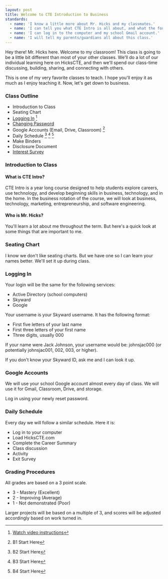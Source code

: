 ```yaml
---
layout: post
title: Welcome to CTE Introduction to Business
standards:
  - name: 'I know a little more about Mr. Hicks and my classmates.'
  - name: 'I can tell you what CTE Intro is all about, and what the four rotations are.'
  - name: 'I can log in to the computer and my school Gmail account.'
  - name: 'I will tell my parents/guardians all about this class.'
---
```


<div class="message">
  <p>Hey there! Mr. Hicks here. Welcome to my classroom! This class is going to be a little bit different than most of your other classes. We'll do a lot of our individual learning here on HicksCTE, and then we'll spend our class-time discussing, building, sharing, and connecting with others.</p>
  <p>This is one of my very favorite classes to teach. I hope you'll enjoy it as much as I enjoy teaching it. Now, let's get down to business.</p>
</div>


### Class Outline

* Introduction to Class
* Seating Chart
* [Logging In](https://docs.google.com/a/alpinedistrict.org/file/d/0B8d7qFdFXJiOYnBKcjkxaU0yejA/edit) [^video]
* [Changing Password](http://isim.alpinedistrict.org)
* Google Accounts (Email, Drive, Classroom) [^b1]
* Daily Schedule [^b2] [^b3] [^b4]
* Make Binders
* Disclosure Document
* [Interest Survey](https://docs.google.com/a/alpinedistrict.org/forms/d/1lhAE30IivP3QwkiffBaGnrRUJDZmEMBGCbhtwPN8z6k/viewform)

[^video]: [Watch video instructions](https://www.dropbox.com/s/2uxbsotzvgtltex/isim%20change%20password.mp4)

[^b1]: B1 Start Here
[^b2]: B2 Start Here
[^b3]: B3 Start Here
[^b4]: B4 Start Here


### Introduction to Class

#### What is CTE Intro?

CTE Intro is a year long course designed to help students explore careers, use technology, and develop beginning skills in business, technology, and in the home. In the business rotation of the course, we will look at business, technology, marketing, entrepreneurship, and software engineering.

#### Who is Mr. Hicks?

You'll learn a lot about me throughout the term. But here's a quick look at some things that are important to me.

### Seating Chart

I know we don't like seating charts. But we have one so I can learn your names better. We'll set it up during class.

### Logging In

Your login will be the same for the following services:

* Active Directory (school computers)
* Skyward
* Google

Your username is your Skyward username. It has the following format:

* First five letters of your last name
* First three letters of your first name
* Three digits, usually 000

If your name were Jack Johnson, your username would be: johnsjac000 (or potentially johnsjac001, 002, 003, or higher).

If you don't know your Skyward ID, ask me and I can look it up.

### Google Accounts

We will use your school Google account almost every day of class. We will use it for Gmail, Classroom, Drive, and storage.

Log in using your newly reset password.

### Daily Schedule

Every day we will follow a similar schedule. Here it is:

* Log in to your computer
* Load HicksCTE.com
* Complete the Career Summary
* Class discussion
* Activity
* Exit Survey

### Grading Procedures

All grades are based on a 3 point scale.

* 3 - Mastery (Excellent)
* 2 - Improving (Average)
* 1 - Not demonstrated (Poor)

Larger projects will be based on a multiple of 3, and scores will be adjusted accordingly based on work turned in.